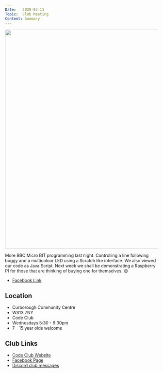 ```yaml
---
Date:   2020-03-11
Topic:  Club Meeting
Content: Summary
---
```

[<img width="960px" height="720" src="https://scontent.fbhx6-1.fna.fbcdn.net/v/t1.6435-9/89142065_2619610371499380_6957497722714718208_n.jpg?_nc_cat=103&ccb=1-7&_nc_sid=dd63ad&_nc_ohc=S23kTlZ5XEgAX98XTND&_nc_ht=scontent.fbhx6-1.fna&edm=AKK4YLsEAAAA&oh=00_AfBiQCMgLtSz6PB5T4qkhMUCsc2TXe_e4dvLSZaUpsBNvA&oe=654E2821"/>](https://scontent.fbhx6-1.fna.fbcdn.net/v/t1.6435-9/89142065_2619610371499380_6957497722714718208_n.jpg?_nc_cat=103&ccb=1-7&_nc_sid=dd63ad&_nc_ohc=S23kTlZ5XEgAX98XTND&_nc_ht=scontent.fbhx6-1.fna&edm=AKK4YLsEAAAA&oh=00_AfBiQCMgLtSz6PB5T4qkhMUCsc2TXe_e4dvLSZaUpsBNvA&oe=654E2821)

More BBC Micro BIT programming last night. Controlling a line following buggy and a multicolour LED using a Scratch like interface. We also viewed our code as Java Script. Next week we shall be demonstrating a Raspberry PI for those that are thinking of buying one for themselves. 😊

* [Facebook Link](https://www.facebook.com/1481985248595237/posts/2619615164832234/)

## Location

* Curborough Community Centre
* WS13 7NY
* Code Club
* Wednesdays 5:30 - 6:30pm
* 7 - 15 year olds welcome

## Club Links

* [Code Club Website](https://lichfield-code-club.github.io/)
* [Facebook Page](https://www.facebook.com/LichfieldCoders)
* [Discord club messages](https://discord.gg/szz6xGK)
